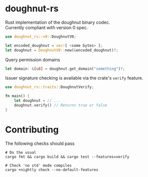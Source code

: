 # doughnut-rs
Rust implementation of the doughnut binary codec.  
Currently compliant with version 0 spec.  

```rust
use doughnut_rs::v0::DoughnutV0;

let encoded_doughnut = vec![ <some bytes> ];
let doughnut = DoughnutV0::new(&encoded_doughnut)?;
```

Query permission domains
```rust
let domain: &[u8] = doughnut.get_domain("something")?;
```

Issuer signature checking is available via the crate's `verify` feature.  
```rust
use doughnut_rs::traits::DoughnutVerify;

fn main() {
    let doughnut = // ...
    doughnut.verify() // Returns true or false
}
```

# Contributing
The following checks should pass  
```
# Do the usual
cargo fmt && cargo build && cargo test --features=verify

# Check 'no std' mode compiles
cargo +nightly check --no-default-features
```
